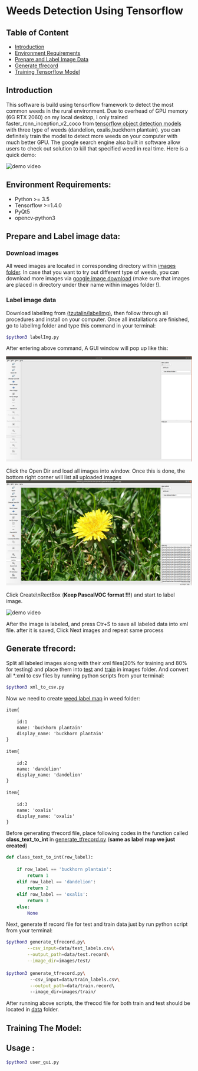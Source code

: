# Weeds Detection Using Tensorflow
## Table of Content
* [Introduction](#Introduction)
* [Environment Requirements](#Environment-Requirements)
* [Prepare and Label Image Data](#Prepare-and-Label-image-data)
* [Generate tfrecord](#Generate-tf-record)
* [Training Tensorflow Model](#Training-The-Model)
## Introduction  
This software is build using tensorflow framework to detect the most common weeds in the rural environment. Due to overhead of GPU memory (6G RTX 2060) on my local desktop, I only trained faster_rcnn_inception_v2_coco from [tensorflow object detection models](https://github.com/tensorflow/models/blob/master/research/object_detection/g3doc/detection_model_zoo.md) with three type of weeds (dandelion, oxalis,buckhorn plantain). you can definitely train the model to detect more weeds on your computer with much better GPU.   The google search engine also built in software allow users to check out solution to kill that specified weed in real time. Here is a quick demo:<br>

![demo video](src/video/demo.gif)
## Environment Requirements:
* Python >= 3.5
* Tensorflow >=1.4.0
* PyQt5
* opencv-python3





## Prepare and Label image data:
### Download images 
All weed images are located in corresponding directory within [images folder](/images). In case that you want to try out different type of weeds, you can download more images via [google image download](https://pypi.org/project/google_images_download/) (make sure that images are placed in directory under their name within images folder !).

### Label image data
 Download labelImg from [(tzutalin/labelImg)](https://github.com/tzutalin/labelImg), then follow through all procedures and install on your computer. Once all installations are finished, go to labelImg folder and type this command in your terminal:<br>
 ```bash
 $python3 labelImg.py
 ```
After entering above command,  A GUI window will pop up like this:<br>

![alt text](src/image/screen1.png)

Click the Open Dir and load all images into window. Once this is done, the bottom right corner will list all uploaded images<br>
![alt text](src/image/screen2.png)

Click Create\nRectBox (<b>Keep PascalVOC format !!!</b>) and start to label image.<br>

![demo video](src/video/demo2.gif)

After the image is labeled, and press Ctr+S to save all labeled data into xml file. after it is saved, Click Next images and repeat same process<br>




## Generate tfrecord:
 Split all labeled images along with their xml files(20% for training and 80% for testing) and place them into [test](images/test) and [train](images/train) in images folder. And convert all *.xml to csv files by running python scripts from your terminal:

```bash
$python3 xml_to_csv.py  
```
Now we need to create [weed label map](/weed/weed_label.pbtxt) in weed folder:
```pbtxt
item{

    id:1
    name: 'buckhorn plantain'
    display_name: 'buckhorn plantain'
}

item{

    id:2
    name: 'dandelion'
    display_name: 'dandelion'
}

item{

    id:3
    name: 'oxalis'
    display_name: 'oxalis'
}
```



Before generating tfrecord file, place following codes in the function called <b>class_text_to_int</b> in [generate_tfrecord.py](/generate_tfrecord.py) (<b>same as label map we just created</b>) 

```python
def class_text_to_int(row_label):
    
    if row_label == 'buckhorn plantain':
        return 1
    elif row_label == 'dandelion':
        return 2
    elif row_label == 'oxalis':
        return 3
    else:
        None
```
Next, generate tf record file for test and train data just by run python script from your terminal:
```bash
$python3 generate_tfrecord.py\
        --csv_input=data/test_labels.csv\
        --output_path=data/test.record\
        --image_dir=images/test/

$python3 generate_tfrecord.py\ 
         --csv_input=data/train_labels.csv\
         --output_path=data/train.record\ 
         --image_dir=images/train/
```
After running above scripts, the tfrecod file for both train and test should be located in [data](data/) folder.


## Training The Model:


## Usage :

```bash
$python3 user_gui.py
```
